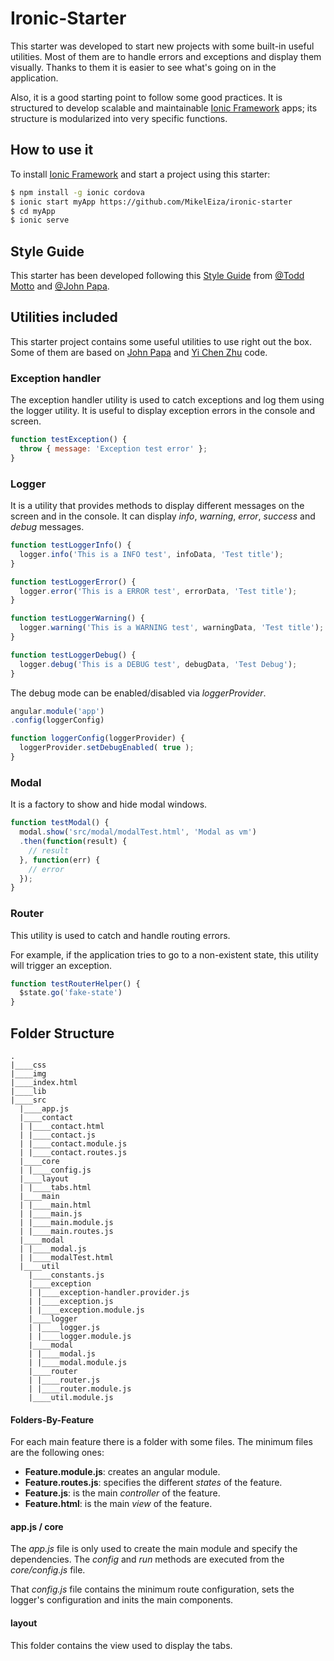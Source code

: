 # Ironic-Starter

This starter was developed to start new projects with some built-in useful utilities. Most of them are to handle errors and exceptions and display them visually. Thanks to them it is easier to see what's going on in the application.

Also, it is a good starting point to follow some good practices. It is structured to develop scalable and maintainable [Ionic Framework](http://ionicframework.com/) apps; its structure is modularized into very specific functions.

## How to use it

To install [Ionic Framework](http://ionicframework.com/) and start a project using this starter:

```bash
$ npm install -g ionic cordova
$ ionic start myApp https://github.com/MikelEiza/ironic-starter
$ cd myApp
$ ionic serve
```

## Style Guide

This starter has been developed following this [Style Guide](https://github.com/johnpapa/angular-styleguide) from [@Todd Motto](https://twitter.com/toddmotto) and [@John Papa](https://twitter.com/john_papa).

## Utilities included

This starter project contains some useful utilities to use right out the box. Some of them are based on [John Papa](http://johnpapa.net/) and [Yi Chen Zhu](https://github.com/yichenzhu1337) code.

### Exception handler

The exception handler utility is used to catch exceptions and log them using the logger utility. It is useful to display exception errors in the console and screen.

```js
function testException() {
  throw { message: 'Exception test error' };
}
```
### Logger

It is a utility that provides methods to display different messages on the screen and in the console. It can display *info*, *warning*, *error*, *success* and *debug* messages.

```js
function testLoggerInfo() {
  logger.info('This is a INFO test', infoData, 'Test title');
}

function testLoggerError() {
  logger.error('This is a ERROR test', errorData, 'Test title');
}

function testLoggerWarning() {
  logger.warning('This is a WARNING test', warningData, 'Test title');
}

function testLoggerDebug() {
  logger.debug('This is a DEBUG test', debugData, 'Test Debug');
}
```

The debug mode can be enabled/disabled via *loggerProvider*.

```js
angular.module('app')
.config(loggerConfig)

function loggerConfig(loggerProvider) {
  loggerProvider.setDebugEnabled( true );
}
```

### Modal

It is a factory to show and hide modal windows.

```js
function testModal() {
  modal.show('src/modal/modalTest.html', 'Modal as vm')
  .then(function(result) {
    // result
  }, function(err) {
    // error
  });
}
```
### Router

This utility is used to catch and handle routing errors.

For example, if the application tries to go to a non-existent state, this utility will trigger an exception.

```js
function testRouterHelper() {
  $state.go('fake-state')
}
```

## Folder Structure

```
.
|____css
|____img
|____index.html
|____lib
|____src
  |____app.js
  |____contact
  | |____contact.html
  | |____contact.js
  | |____contact.module.js
  | |____contact.routes.js
  |____core
  | |____config.js
  |____layout
  | |____tabs.html
  |____main
  | |____main.html
  | |____main.js
  | |____main.module.js
  | |____main.routes.js
  |____modal
  | |____modal.js
  | |____modalTest.html
  |____util
    |____constants.js
    |____exception
    | |____exception-handler.provider.js
    | |____exception.js
    | |____exception.module.js
    |____logger
    | |____logger.js
    | |____logger.module.js
    |____modal
    | |____modal.js
    | |____modal.module.js
    |____router
    | |____router.js
    | |____router.module.js
    |____util.module.js
```

#### Folders-By-Feature

For each main feature there is a folder with some files. The minimum files are the following ones:
  - **Feature.module.js**: creates an angular module.
  - **Feature.routes.js**: specifies the different *states* of the feature.
  - **Feature.js**: is the main *controller* of the feature.
  - **Feature.html**: is the main *view* of the feature.

#### app.js / core

The *app.js* file is only used to create the main module and specify the dependencies. The *config* and *run* methods are executed from the *core/config.js* file.

That *config.js* file contains the minimum route configuration, sets the logger's configuration and inits the main components.

#### layout

This folder contains the view used to display the tabs.
